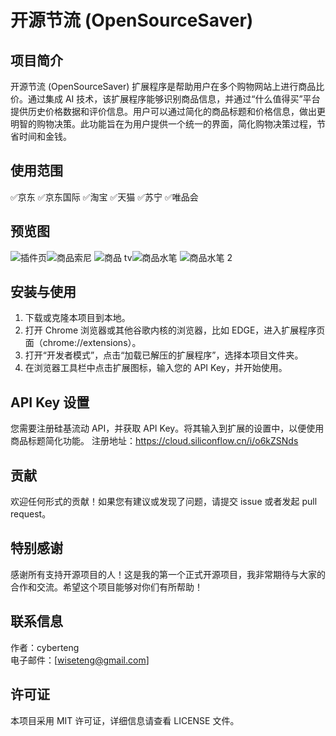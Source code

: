# 开源节流 (OpenSourceSaver)

## 项目简介
开源节流 (OpenSourceSaver) 扩展程序是帮助用户在多个购物网站上进行商品比价。通过集成 AI 技术，该扩展程序能够识别商品信息，并通过“什么值得买”平台提供历史价格数据和评价信息。用户可以通过简化的商品标题和价格信息，做出更明智的购物决策。此功能旨在为用户提供一个统一的界面，简化购物决策过程，节省时间和金钱。

## 使用范围
✅京东
✅京东国际
✅淘宝
✅天猫
✅苏宁
✅唯品会

## 预览图
![插件页](https://github.com/user-attachments/assets/3b20b081-5938-4881-95b2-570b8c4ded45)![商品索尼](https://github.com/user-attachments/assets/613909cc-a47b-4fb0-bafe-1ced8f9cdf19)
![商品 tv](https://github.com/user-attachments/assets/193fe4c3-7ca5-450f-a79c-e093b9913eec)![商品水笔](https://github.com/user-attachments/assets/d5b93780-be08-474f-8237-69aa276c6354)
![商品水笔 2](https://github.com/user-attachments/assets/3cf325e3-2e5e-4164-a7fe-801ec8f177b5)

## 安装与使用

1. 下载或克隆本项目到本地。
2. 打开 Chrome 浏览器或其他谷歌内核的浏览器，比如 EDGE，进入扩展程序页面（chrome://extensions）。
3. 打开“开发者模式”，点击“加载已解压的扩展程序”，选择本项目文件夹。
4. 在浏览器工具栏中点击扩展图标，输入您的 API Key，并开始使用。

## API Key 设置
您需要注册硅基流动 API，并获取 API Key。将其输入到扩展的设置中，以便使用商品标题简化功能。
注册地址：https://cloud.siliconflow.cn/i/o6kZSNds

## 贡献
欢迎任何形式的贡献！如果您有建议或发现了问题，请提交 issue 或者发起 pull request。

## 特别感谢
感谢所有支持开源项目的人！这是我的第一个正式开源项目，我非常期待与大家的合作和交流。希望这个项目能够对你们有所帮助！

## 联系信息
作者：cyberteng  
电子邮件：[wiseteng@gmail.com]

## 许可证
本项目采用 MIT 许可证，详细信息请查看 LICENSE 文件。
